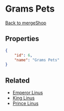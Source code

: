 # Grams Pets

<no description available>

[Back to mergeShop](../merge-shops.md)

## Properties

```json
{
    "id": 6,
    "name": "Grams Pets"
}
```

## Related

- [Emperor Linus](../items/550-emperor-linus.md)
- [King Linus](../items/549-king-linus.md)
- [Prince Linus](../items/548-prince-linus.md)

